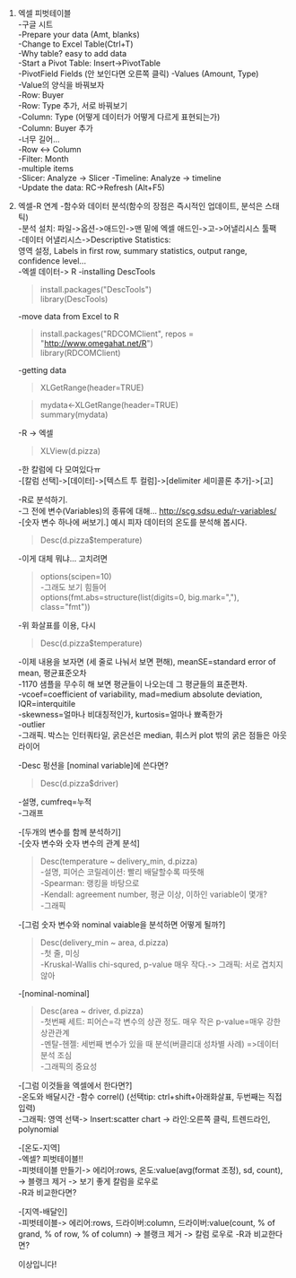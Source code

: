 1. 엑셀 피벗테이블  
    -구글 시트  
    -Prepare your data (Amt, blanks)  
    -Change to Excel Table(Ctrl+T)  
    -Why table? easy to add data  
    -Start a Pivot Table: Insert->PivotTable  
    -PivotField Fields (안 보인다면 오른쪽 클릭)
    -Values (Amount, Type)  
    -Value의 양식을 바꿔보자  
    -Row: Buyer  
    -Row: Type 추가, 서로 바꿔보기  
    -Column: Type (어떻게 데이터가 어떻게 다르게 표현되는가)  
    -Column: Buyer 추가  
    -너무 길어...  
    -Row <-> Column  
    -Filter: Month  
    -multiple items  
    -Slicer: Analyze -> Slicer
    -Timeline: Analyze -> timeline  
    -Update the data: RC->Refresh  (Alt+F5)  
    

2. 엑셀-R 연계
    -함수와 데이터 분석(함수의 장점은 즉시적인 업데이트, 분석은 스태틱)  
    -분석 설치: 파일->옵션->애드인->맨 밑에 엑셀 애드인->고->어낼리시스 툴팩  
    -데이터 어낼리시스->Descriptive Statistics:  
        영역 설정, Labels in first row, summary statistics, output range, confidence level...  
    -엑셀 데이터-> R
    -installing DescTools  
    > install.packages("DescTools")  
    > library(DescTools)
    
    -move data from Excel to R
    > install.packages("RDCOMClient", repos = "http://www.omegahat.net/R")   
    > library(RDCOMClient)

    -getting data
    > XLGetRange(header=TRUE)  
    
    > mydata<-XLGetRange(header=TRUE)  
    > summary(mydata)  
    
    -R -> 엑셀  
    > XLView(d.pizza)  
    
    -한 칼럼에 다 모여있다ㅠ  
    -[칼럼 선택]->[데이터]->[텍스트 투 컬럼]->[delimiter 세미콜론 추가]->[고]  
    
    -R로 분석하기.  
    -그 전에 변수(Variables)의 종류에 대해... http://scg.sdsu.edu/r-variables/  
    -[숫자 변수 하나에 써보기.] 예시 피자 데이터의 온도를 분석해 봅시다.
    > Desc(d.pizza$temperature)  

    -이게 대체 뭐냐... 고치려면
    > options(scipen=10)  
    -그래도 보기 힘들어  
    > options(fmt.abs=structure(list(digits=0, big.mark=","), class="fmt"))
    
    -위 화살표를 이용, 다시  
    > Desc(d.pizza$temperature)  
    
    -이제 내용을 보자면 (세 줄로 나눠서 보면 편해), meanSE=standard error of mean, 평균표준오차  \
    -1170 샘플을 무수히 해 보면 평균들이 나오는데 그 평균들의 표준편차.  
    -vcoef=coefficient of variability, mad=medium absolute deviation, IQR=interquitile  
    -skewness=얼마나 비대칭적인가, kurtosis=얼마나 뾰족한가  
    -outlier  
    -그래픽. 박스는 인터쿼타일, 굵은선은 median, 휘스커 plot 밖의 굵은 점들은 아웃라이어  
    
    -Desc 펑션을 [nominal variable]에 쓴다면?  
    > Desc(d.pizza$driver)  
    
    -설명, cumfreq=누적  
    -그래프  
    
    -[두개의 변수를 함께 분석하기]  
    -[숫자 변수와 숫자 변수의 관계 분석]  
    > Desc(temperature ~ delivery_min, d.pizza)  
    -설명, 피어슨 코릴레이션: 빨리 배달할수록 따뜻해  
    -Spearman: 랭킹을 바탕으로    
    -Kendall: agreement number, 평균 이상, 이하인 variable이 몇개?  
    -그래픽  
    
    -[그럼 숫자 변수와 nominal vaiable을 분석하면 어떻게 될까?]  
    > Desc(delivery_min ~ area, d.pizza)  
    -첫 줄, 미싱  
    -Kruskal-Wallis chi-squred, p-value 매우 작다.-> 그래픽: 서로 겹치지 않아  
    
    -[nominal-nominal]  
    > Desc(area ~ driver, d.pizza)  
    -첫번째 세트: 피어슨=각 변수의 상관 정도. 매우 작은 p-value=매우 강한 상관관계  
    -멘탈-헨젤: 세번째 변수가 있을 때 분석(버클리대 성차별 사례) =>데이터 분석 조심    
    -그래픽의 중요성  
    
    -[그럼 이것들을 엑셀에서 한다면?]  
    -온도와 배달시간
    -함수 correl() (선택tip: ctrl+shift+아래화살표, 두번째는 직접 입력)  
    -그래픽: 영역 선택-> Insert:scatter chart -> 라인:오른쪽 클릭, 트렌드라인, polynomial  
    
    -[온도-지역]  
    -엑셀? 피벗테이블!!  
    -피벗테이블 만들기->  에리어:rows, 온도:value(avg(format 조정), sd, count),  -> 블랭크 제거 -> 보기 좋게 칼럼을 로우로   
    -R과 비교한다면?  
    
    -[지역-배달인]  
    -피벗테이블-> 에리어:rows, 드라이버:column, 드라이버:value(count, % of grand, % of row, % of column) -> 블랭크 제거 -> 칼럼 로우로 
    -R과 비교한다면?  
    
    이상입니다!  
    
